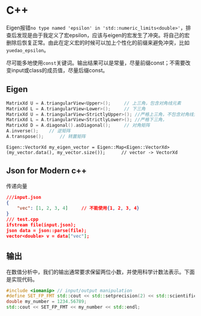 # C++

Eigen报错`no type named 'epsilon' in 'std::numeric_limits<double>'`，排查后发现是由于我定义了宏epsilon，应该与eigen的宏发生了冲突。将自己的宏删除后恢复正常。由此在定义宏的时候可以加上个性化的前缀来避免冲突，比如`yuedao_epsilon`。

尽可能多地使用`const`关键词。输出结果可以是常量，尽量前缀const；不需要改变input或class的成员值，尽量后缀const。

## Eigen

```c++
MatrixXd U = A.triangularView<Upper>(); 	// 上三角，包含对角线元素
MatrixXd L = A.triangularView<Lower>();		// 下三角
MatrixXd U = A.triangularView<StrictlyUpper>(); //严格上三角，不包含对角线元素
MatrixXd L = A.triangularView<StrictlyLower>(); //严格下三角，
MatrixXd D = A.diagonal().asDiagonal();		// 对角矩阵
A.inverse();	// 逆矩阵
A.transpose();		// 转置矩阵
```

```
Eigen::VectorXd my_eigen_vector = Eigen::Map<Eigen::VectorXd>(my_vector.data(), my_vector.size());		// vector -> VectorXd
```

## Json for Modern c++

传递向量

```json
///input.json
{
	"vec": [1, 2, 3, 4]		// 不能使用{1, 2, 3, 4}
}
/// test.cpp
ifstream file(input.json);
json data = json::parse(file);
vector<double> v = data["vec"];
```

## 输出

在数值分析中，我们的输出通常要求保留两位小数，并使用科学计数法表示。下面是实现代码。

```c++
#include <iomanip> // input/output manipulation
#define SET_FP_FMT std::cout << std::setprecision(2) << std::scientific << std::uppercase
double my_number = 1234.56789;
std::cout << SET_FP_FMT << my_number << std::endl;
```

